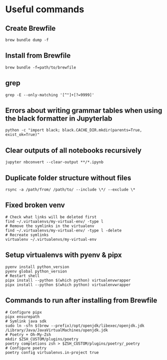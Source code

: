 # Useful commands

## Create Brewfile

```console
brew bundle dump -f
```

## Install from Brewfile

```console
brew bundle -f=path/to/brewfile
```

## grep

```console
grep -E --only-matching '[^"]+[?=9999]'
```

## Errors about writing grammar tables when using the black formatter in Jupyterlab

```console
python -c "import black; black.CACHE_DIR.mkdir(parents=True, exist_ok=True)"
```

## Clear outputs of all notebooks recursively

```console
jupyter nbconvert --clear-output **/*.ipynb
```

## Duplicate folder structure without files

```console
rsync -a /path/from/ /path/to/ --include \*/ --exclude \*
```

## Fixed broken venv

```console
# Check what links will be deleted first
find ~/.virtualenvs/my-virtual-env/ -type l
# Remove the symlinks in the virtualenv
find ~/.virtualenvs/my-virtual-env/ -type l -delete
# Recreate symlinks
virtualenv ~/.virtualenvs/my-virtual-env
```

## Setup virtualenvs with pyenv & pipx

```console
pyenv install python_version
pyenv global python_version
# Restart shell
pipx install --python $(which python) virtualenvwrapper
pipx install --python $(which python) virtualenvwrapper
```

## Commands to run after installing from Brewfile
```console
# Configure pipx
pipx ensurepath
# Symlink java sdk
sudo ln -sfn $(brew --prefix)/opt/openjdk/libexec/openjdk.jdk /Library/Java/JavaVirtualMachines/openjdk.jdk
# Poetry + Oh-My-Zsh
mkdir $ZSH_CUSTOM/plugins/poetry
poetry completions zsh > $ZSH_CUSTOM/plugins/poetry/_poetry
# Configure poetry
poetry config virtualenvs.in-project true
```
